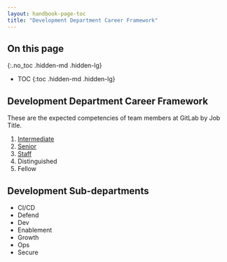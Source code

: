 ```yaml
---
layout: handbook-page-toc
title: "Development Department Career Framework"
---
```


## On this page
{:.no_toc .hidden-md .hidden-lg}

- TOC
{:toc .hidden-md .hidden-lg}

## Development Department Career Framework

These are the expected competencies of team members at GitLab by Job Title.
 
1. [Intermediate](/handbook/engineering/career-development/matrix/engineering/development/intermediate)
1. [Senior](/handbook/engineering/career-development/matrix/engineering/developmen/senior)
1. [Staff](/handbook/engineering/career-development/matrix/engineering/developmen/staff)
1. Distinguished
1. Fellow


## Development Sub-departments

* CI/CD
* Defend
* Dev
* Enablement
* Growth
* Ops
* Secure
